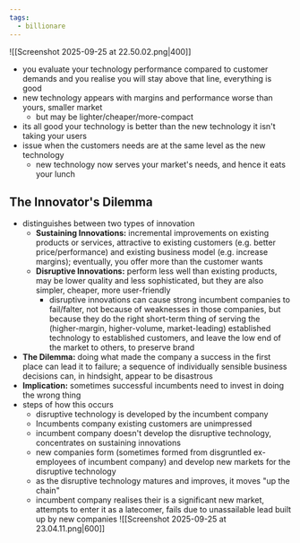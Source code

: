 ```yaml
---
tags:
  - billionare
---
```

![[Screenshot 2025-09-25 at 22.50.02.png|400]]
- you evaluate your technology performance compared to customer demands and you realise you will stay above that line, everything is good
- new technology appears with margins and performance worse than yours, smaller market
	- but may be lighter/cheaper/more-compact
- its all good your technology is better than the new technology it isn't taking your users
- issue when the customers needs are at the same level as the new technology
	- new technology now serves your market's needs, and hence it eats your lunch
## The Innovator's Dilemma
- distinguishes between two types of innovation
	- **Sustaining Innovations:** incremental improvements on existing products or services, attractive to existing customers (e.g. better price/performance) and existing business model (e.g. increase margins); eventually, you offer more than the customer wants
	- **Disruptive Innovations:** perform less well than existing products, may be lower quality and less sophisticated, but they are also simpler, cheaper, more user-friendly
		- disruptive innovations can cause strong incumbent companies to fail/falter, not because of weaknesses in those companies, but because they do the right short-term thing of serving the (higher-margin, higher-volume, market-leading) established technology to established customers, and leave the low end of the market to others, to preserve brand
- **The Dilemma:** doing what made the company a success in the first place can lead it to failure; a sequence of individually sensible business decisions can, in hindsight, appear to be disastrous
- **Implication:** sometimes successful incumbents need to invest in doing the wrong thing
- steps of how this occurs
	- disruptive technology is developed by the incumbent company
	- Incumbents company existing customers are unimpressed
	- incumbent company doesn't develop the disruptive technology, concentrates on sustaining innovations
	- new companies form (sometimes formed from disgruntled ex-employees of incumbent company) and develop new markets for the disruptive technology
	- as the disruptive technology matures and improves, it moves "up the chain"
	- incumbent company realises their is a significant new market, attempts to enter it as a latecomer, fails due to unassailable lead built up by new companies
	![[Screenshot 2025-09-25 at 23.04.11.png|600]]